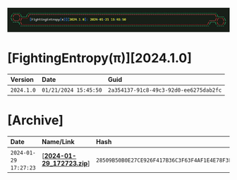 ![label](https://github.com/mcc85s/FightingEntropy/blob/main/Version/2024.1.0/Docs/label.jpg)

# [FightingEntropy(π)][2024.1.0]

| Version    | Date                  | Guid                                   |
|:-----------|:----------------------|:---------------------------------------|
| `2024.1.0` | `01/21/2024 15:45:50` | `2a354137-91c8-49c3-92d0-ee6275dab2fc` |

# [Archive]
| Date                | Name/Link                                                                                                                   | Hash                                                             |
|:--------------------|:----------------------------------------------------------------------------------------------------------------------------|:-----------------------------------------------------------------|
| `2024-01-29 17:27:23` | [[**2024-01-29_172723.zip**](https://www.github.com/mcc85s/FightingEntropy/blob/main/Version/2024.1.0/Archive/2024-01-29_172723.zip)] | `28509B50B0E27CE926F417B36C3F63F4AF1E4E78F3FD664195771D5E4275F6DE` |
